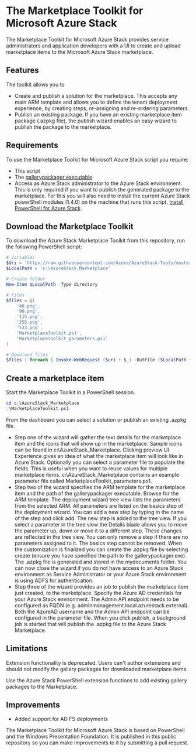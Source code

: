 # The Marketplace Toolkit for Microsoft Azure Stack

The Marketplace Toolkit for Microsoft Azure Stack provides service administrators and application developers with a UI to create and upload marketplace items to the Microsoft Azure Stack marketplace.

## Features

The toolkit allows you to

- Create and publish a solution for the marketplace. This accepts any main ARM template and allows you to define the tenant deployment experience, by creating steps, re-assigning and re-ordering parameters.
- Publish an existing package. If you have an existing marketplace item package (.azpkg file), the publish wizard enables an easy wizard to publish the package to the marketplace.

## Requirements

To use the Marketplace Toolkit for Microsoft Azure Stack script you require:

- This script
- The [gallerypackager executable](http://www.aka.ms/azurestackmarketplaceitem)
- Access as Azure Stack administrator to the Azure Stack environment. This is only required if you want to publish the generated package to the marketplace. For this you will also need to install the current Azure Stack powerShell modules (1.4.0) on the machine that runs this script. [Install PowerShell for Azure Stack](https://docs.microsoft.com/en-us/azure/azure-stack/azure-stack-powershell-install).

## Download the Marketplace Toolkit

To  download the Azure Stack Marketplace Toolkit from this repository, run the following PowerShell script:

```PowerShell
# Variables
$Uri = 'https://raw.githubusercontent.com/Azure/AzureStack-Tools/master/Marketplace/'
$LocalPath = 'c:\AzureStack_Marketplace'

# Create folder
New-Item $LocalPath -Type directory

# Files
$files = @(
    '40.png',
    '90.png',
    '115.png',
    '255.png',
    '533.png',
    'MarketplaceToolkit.ps1',
    'MarketplaceToolkit_parameters.ps1'
)

# Download files 
$files | foreach { Invoke-WebRequest ($uri + $_) -OutFile ($LocalPath + '\' + $_) }  
```

## Create a marketplace item

Start the Marketplace Toolkit in a PowerShell session.

``` PowerShell
cd c:\AzureStack_Marketplace
.\MarketplaceToolkit.ps1
```

From the dashboard you can select a solution or publish an existing .azpkg file.

- Step one of the wizard will gather the text details for the marketplace item and the icons that will show up in the marketplace. Sample icons can be found in c:\AzureStack_Marketplace. Clicking preview UI Experience gives an idea of what the marketplace item will look like in Azure Stack. Optionally you can select a parameter file to populate the fields. This is useful when you want to reuse values for multiple marketplace items. c:\AzureStack_Marketplace contains an example parameter file called MarketplaceToolkit_parameters.ps1.
- Step two of the wizard specifies the ARM template for the marketplace item and the path of the gallerypackager executable. Browse for the ARM template. The deployment wizard tree view lists the parameters from the selected ARM. All parameters are listed on the basics step of the deployment wizard. You can add a new step by typing in the name of the step and click add. The new step is added to the tree view. If you select a parameter in the tree view the Details blade allows you to move the parameter up, down or move it to a different step. These changes are reflected in the tree view. You can only remove a step if there are no parameters assigned to it. The basics step cannot be removed. When the customization is finalized you can create the .azpkg file by selecting create (ensure you have specified the path to the gallerypackager.exe). The .azpkg file is generated and stored in the mydocuments folder. You can now close the wizard if you do not have access to an Azure Stack environment as Service Administrator or your Azure Stack environment is using ADFS for authentication.
- Step three of the wizard provides an job to publish the marketplace item just created, to the marketplace. Specify the Azure AD credentials for your Azure Stack environment. The Admin API endpoint needs to be configured as FQDN (e.g.  adminmanagement.local.azurestack.external). Both the AzureAD username and the Admin API endpoint can be configured in the parameter file. When you click publish, a background job is started that will publish the .azpkg file to the Azure Stack Marketplace.

## Limitations

Extension functionality is deprecated. Users can't author extensions and should not modify the gallery packages for downloaded marketplace items.

Use the Azure Stack PowerShell extension functions to add existing gallery packages to the Marketplace.

## Improvements

- Added support for AD FS deployments

The Marketplace Toolkit for Microsoft Azure Stack is based on PowerShell and the Windows Presentation Foundation. It is published in this public repository so you can make improvements to it by submitting a pull request.
